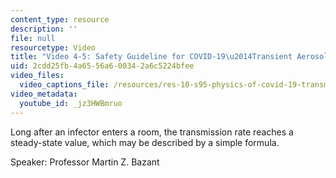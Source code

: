 ```yaml
---
content_type: resource
description: ''
file: null
resourcetype: Video
title: "Video 4-5: Safety Guideline for COVID-19\u2014Transient Aerosol Buildup"
uid: 2cdd25fb-4a65-56a6-0034-2a6c5224bfee
video_files:
  video_captions_file: /resources/res-10-s95-physics-of-covid-19-transmission-fall-2020/lecture-videos/video-4-5-safety-guideline-for-covid-192014transient-aerosol-buildup/jz3HWBmruo.vtt
video_metadata:
  youtube_id: _jz3HWBmruo
---
```


Long after an infector enters a room, the transmission rate reaches a steady-state value, which may be described by a simple formula.

Speaker: Professor Martin Z. Bazant